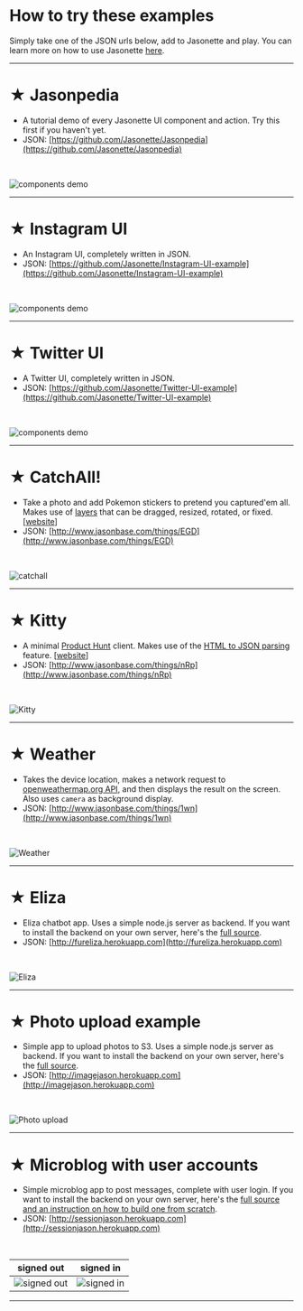 # How to try these examples

Simply take one of the JSON urls below, add to Jasonette and play. You can learn more on how to use Jasonette [here](https://www.jasonette.com).

---

# ★ Jasonpedia
  - A tutorial demo of every Jasonette UI component and action. Try this first if you haven't yet.
  - JSON: [https://github.com/Jasonette/Jasonpedia](https://github.com/Jasonette/Jasonpedia)

<br>

  ![components demo](images/jasonpedia.png)

---

# ★ Instagram UI
  - An Instagram UI, completely written in JSON.
  - JSON: [https://github.com/Jasonette/Instagram-UI-example](https://github.com/Jasonette/Instagram-UI-example)

<br>

  ![components demo](images/instagram.gif)

---

# ★ Twitter UI
  - A Twitter UI, completely written in JSON.
  - JSON: [https://github.com/Jasonette/Twitter-UI-example](https://github.com/Jasonette/Twitter-UI-example)

<br>

  ![components demo](images/twitter.gif)

---

# ★ CatchAll!
  - Take a photo and add Pokemon stickers to pretend you captured'em all. Makes use of [layers](document.md#user-content-body-layers) that can be dragged, resized, rotated, or fixed. [[website](http://www.jasonette.com/catchall)]
  - JSON: [http://www.jasonbase.com/things/EGD](http://www.jasonbase.com/things/EGD)

<br>

  ![catchall](images/layers.gif)

---

# ★ Kitty
  - A minimal [Product Hunt](http://www.producthunt.com) client. Makes use of the [HTML to JSON parsing](templates.md#html) feature. [[website](http://www.jasonette.com/kitty)]
  - JSON: [http://www.jasonbase.com/things/nRp](http://www.jasonbase.com/things/nRp)

<br>

  ![Kitty](images/kitty.png)

---

# ★ Weather
  - Takes the device location, makes a network request to [openweathermap.org API](http://www.openweathermap.org), and then displays the result on the screen. Also uses `camera` as background display.
  - JSON: [http://www.jasonbase.com/things/1wn](http://www.jasonbase.com/things/1wn)

<br>

  ![Weather](http://i.giphy.com/3o6ZtnO53EwLCeRruo.gif)

---

# ★ Eliza
  - Eliza chatbot app. Uses a simple node.js server as backend. If you want to install the backend on your own server, here's the [full source](https://github.com/Jasonette/eliza-example).
  - JSON: [http://fureliza.herokuapp.com](http://fureliza.herokuapp.com)

<br>

  ![Eliza](http://i.giphy.com/3o6ZsWrg6FkjHlUAmI.gif)

---

# ★ Photo upload example
  - Simple app to upload photos to S3. Uses a simple node.js server as backend. If you want to install the backend on your own server, here's the [full source](https://github.com/Jasonette/s3-upload-example).
  - JSON: [http://imagejason.herokuapp.com](http://imagejason.herokuapp.com)

<br>

  ![Photo upload](http://i.giphy.com/l0HlD1pF6PHF4Y3Pq.gif)

---

# ★ Microblog with user accounts
  - Simple microblog app to post messages, complete with user login. If you want to install the backend on your own server, here's the [full source and an instruction on how to build one from scratch](https://github.com/Jasonette/token-authentication-example).
  - JSON: [http://sessionjason.herokuapp.com](http://sessionjason.herokuapp.com)

<br>

signed out  |  signed in
------------|-----------------------
![signed out](images/signed_out.png) | ![signed in](images/signed_in.png)

---

